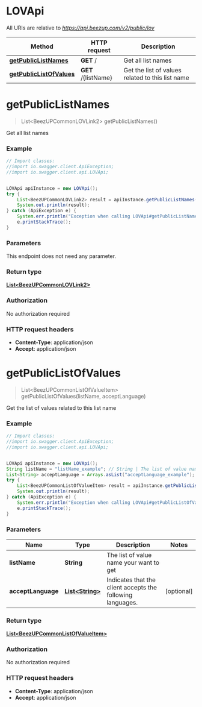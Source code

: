 # LOVApi

All URIs are relative to *https://api.beezup.com/v2/public/lov*

Method | HTTP request | Description
------------- | ------------- | -------------
[**getPublicListNames**](LOVApi.md#getPublicListNames) | **GET** / | Get all list names
[**getPublicListOfValues**](LOVApi.md#getPublicListOfValues) | **GET** /{listName} | Get the list of values related to this list name


<a name="getPublicListNames"></a>
# **getPublicListNames**
> List&lt;BeezUPCommonLOVLink2&gt; getPublicListNames()

Get all list names

### Example
```java
// Import classes:
//import io.swagger.client.ApiException;
//import io.swagger.client.api.LOVApi;


LOVApi apiInstance = new LOVApi();
try {
    List<BeezUPCommonLOVLink2> result = apiInstance.getPublicListNames();
    System.out.println(result);
} catch (ApiException e) {
    System.err.println("Exception when calling LOVApi#getPublicListNames");
    e.printStackTrace();
}
```

### Parameters
This endpoint does not need any parameter.

### Return type

[**List&lt;BeezUPCommonLOVLink2&gt;**](BeezUPCommonLOVLink2.md)

### Authorization

No authorization required

### HTTP request headers

 - **Content-Type**: application/json
 - **Accept**: application/json

<a name="getPublicListOfValues"></a>
# **getPublicListOfValues**
> List&lt;BeezUPCommonListOfValueItem&gt; getPublicListOfValues(listName, acceptLanguage)

Get the list of values related to this list name

### Example
```java
// Import classes:
//import io.swagger.client.ApiException;
//import io.swagger.client.api.LOVApi;


LOVApi apiInstance = new LOVApi();
String listName = "listName_example"; // String | The list of value name your want to get
List<String> acceptLanguage = Arrays.asList("acceptLanguage_example"); // List<String> | Indicates that the client accepts the following languages.
try {
    List<BeezUPCommonListOfValueItem> result = apiInstance.getPublicListOfValues(listName, acceptLanguage);
    System.out.println(result);
} catch (ApiException e) {
    System.err.println("Exception when calling LOVApi#getPublicListOfValues");
    e.printStackTrace();
}
```

### Parameters

Name | Type | Description  | Notes
------------- | ------------- | ------------- | -------------
 **listName** | **String**| The list of value name your want to get |
 **acceptLanguage** | [**List&lt;String&gt;**](String.md)| Indicates that the client accepts the following languages. | [optional]

### Return type

[**List&lt;BeezUPCommonListOfValueItem&gt;**](BeezUPCommonListOfValueItem.md)

### Authorization

No authorization required

### HTTP request headers

 - **Content-Type**: application/json
 - **Accept**: application/json

